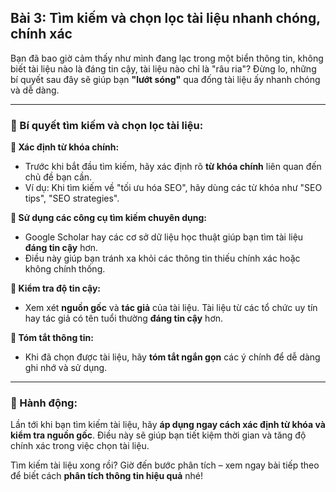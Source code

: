 ## Bài 3: Tìm kiếm và chọn lọc tài liệu nhanh chóng, chính xác

Bạn đã bao giờ cảm thấy như mình đang lạc trong một biển thông tin, không biết tài liệu nào là đáng tin cậy, tài liệu nào chỉ là "râu ria"? Đừng lo, những bí quyết sau đây sẽ giúp bạn **"lướt sóng"** qua đống tài liệu ấy nhanh chóng và dễ dàng.

---

### 📌 Bí quyết tìm kiếm và chọn lọc tài liệu:

**🔹 Xác định từ khóa chính:**
- Trước khi bắt đầu tìm kiếm, hãy xác định rõ **từ khóa chính** liên quan đến chủ đề bạn cần.
- Ví dụ: Khi tìm kiếm về "tối ưu hóa SEO", hãy dùng các từ khóa như "SEO tips", "SEO strategies".

**🔹 Sử dụng các công cụ tìm kiếm chuyên dụng:**
- Google Scholar hay các cơ sở dữ liệu học thuật giúp bạn tìm tài liệu **đáng tin cậy** hơn.
- Điều này giúp bạn tránh xa khỏi các thông tin thiếu chính xác hoặc không chính thống.

**🔹 Kiểm tra độ tin cậy:**
- Xem xét **nguồn gốc** và **tác giả** của tài liệu. Tài liệu từ các tổ chức uy tín hay tác giả có tên tuổi thường **đáng tin cậy** hơn.

**🔹 Tóm tắt thông tin:**
- Khi đã chọn được tài liệu, hãy **tóm tắt ngắn gọn** các ý chính để dễ dàng ghi nhớ và sử dụng.

---

### 🚀 Hành động:

Lần tới khi bạn tìm kiếm tài liệu, hãy **áp dụng ngay cách xác định từ khóa và kiểm tra nguồn gốc**. Điều này sẽ giúp bạn tiết kiệm thời gian và tăng độ chính xác trong việc chọn tài liệu.

Tìm kiếm tài liệu xong rồi? Giờ đến bước phân tích – xem ngay bài tiếp theo để biết cách **phân tích thông tin hiệu quả** nhé!